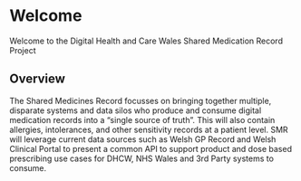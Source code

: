 # Welcome
Welcome to the Digital Health and Care Wales Shared Medication Record Project
## Overview
The Shared Medicines Record focusses on bringing together multiple, disparate systems and data silos who produce and consume digital medication records into a “single source of truth”. This will also contain allergies, intolerances, and other sensitivity records at a patient level. SMR will leverage current data sources such as Welsh GP Record and Welsh Clinical Portal to present a common API to support product and dose based prescribing use cases for DHCW, NHS Wales and 3rd Party systems to consume.